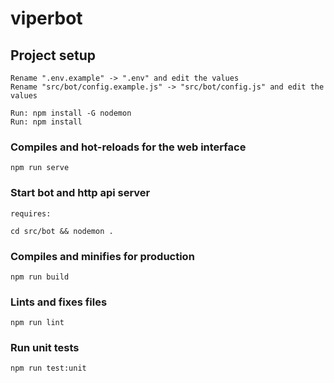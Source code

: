 # viperbot

## Project setup
```
Rename ".env.example" -> ".env" and edit the values
Rename "src/bot/config.example.js" -> "src/bot/config.js" and edit the values

Run: npm install -G nodemon
Run: npm install
```

### Compiles and hot-reloads for the web interface
```
npm run serve
```

### Start bot and http api server
`requires: `
```
cd src/bot && nodemon .
```

### Compiles and minifies for production
```
npm run build
```

### Lints and fixes files
```
npm run lint
```

### Run unit tests
```
npm run test:unit
```
